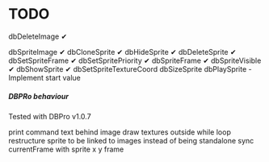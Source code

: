 # TODO

dbDeleteImage ✔

dbSpriteImage ✔
dbCloneSprite ✔
dbHideSprite ✔
dbDeleteSprite ✔
dbSetSpriteFrame ✔
dbSetSpritePriority ✔
dbSpriteFrame ✔
dbSpriteVisible ✔
dbShowSprite ✔
dbSetSpriteTextureCoord
dbSizeSprite
dbPlaySprite  - Implement start value

##### DBPRo behaviour

Tested with DBPro v1.0.7

print command text behind image
draw textures outside while loop
restructure sprite to be linked to images instead of being standalone
sync currentFrame with sprite x y frame